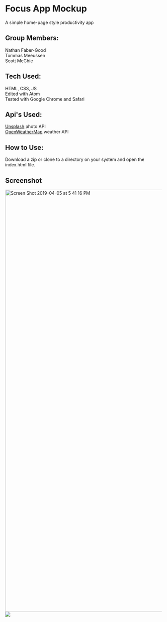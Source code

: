 # Focus App Mockup

A simple home-page style productivity app
## Group Members:
Nathan Faber-Good <br>
Tommas Meeussen<br>
Scott McGhie
## Tech Used:
HTML, CSS, JS <br>
Edited with Atom <br>
Tested with Google Chrome and Safari
## Api's Used:
[Unsplash](https://unsplash.com/developers) photo API <br>
[OpenWeatherMap](https://openweathermap.org) weather API <br>
## How to Use:
Download a zip or clone to a directory on your system and open the index.html file.
## Screenshot
<img width="1356" alt="Screen Shot 2019-04-05 at 5 41 16 PM" src="https://user-images.githubusercontent.com/38052787/55658170-b7319100-57ca-11e9-955b-28add9806897.png">


<img src=https://user-images.githubusercontent.com/38052787/55659394-696b5780-57cf-11e9-9bae-646b75fb71f8.gif>



